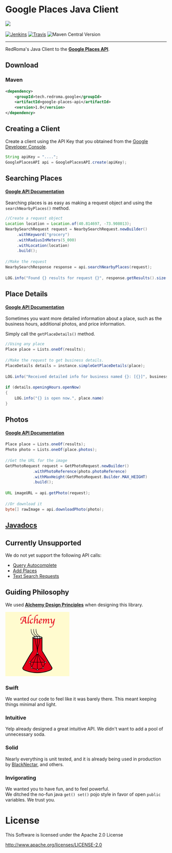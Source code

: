 Google Places Java Client
======================================

[<img src="http://brand.redroma.tech/Logos/RedRoma-Logo%402x.png" width="300">](http://RedRoma.tech)

[![Jenkins](http://jenkins.redroma.tech/job/GooglePlacesAPI/badge/icon)](http://jenkins.redroma.tech/job/GooglePlacesAPI/) [![Travis](https://travis-ci.org/RedRoma/YelpJavaClient.svg?branch=develop)](https://travis-ci.org/RedRoma/GooglePlacesJavaClient)
![Maven Central Version](http://img.shields.io/maven-central/v/tech.redroma.google/google-places-api.svg)

---

RedRoma's Java Client to the [**Google Places API**](https://developers.google.com/places/web-service/).



## Download

### Maven

```xml
<dependency>
	<groupId>tech.redroma.google</groupId>
	<artifactId>google-places-api</artifactId>
    <version>1.0</version>
</dependency>
```

## Creating a Client

Create a client using the API Key that you obtained from the [Google Developer Console](https://support.google.com/googleapi/answer/6158862).

```java
String apiKey = "....";
GooglePlacesAPI api = GooglePlacesAPI.create(apiKey);
```

## Searching Places

#### [Google API Documentation](https://developers.google.com/places/web-service/search)


Searching places is as easy as making a request object and using the `searchNearbyPlaces()` method.

```java
//Create a request object
Location location = Location.of(40.814697, -73.908013);
NearbySearchRequest request = NearbySearchRequest.newBuilder()
     .withKeyword("grocery")
     .withRadiusInMeters(5_000)
     .withLocation(location)
     .build();

//Make the request
NearbySearchResponse response = api.searchNearbyPlaces(request);

LOG.info("Found {} results for request {}", response.getResults().size(), request);
```


## Place Details

#### [Google API Documentation](https://developers.google.com/places/web-service/details)


Sometimes you want more detailed information about a place, such as the business hours, additional photos, and price information.

Simply call the `getPlaceDetails()` method.

```java
//Using any place
Place place = Lists.oneOf(results);

//Make the request to get business details.
PlaceDetails details = instance.simpleGetPlaceDetails(place);

LOG.info("Received detailed info for business named {}: [{}]", business.name, businessDetails);

if (details.openingHours.openNow)
{
    LOG.info("{} is open now.", place.name)
}
```

## Photos

#### [Google API Documentation](https://developers.google.com/places/web-service/photos)


```java
Place place = Lists.oneOf(results);
Photo photo = Lists.oneOf(place.photos);

//Get the URL for the image
GetPhotoRequest request = GetPhotoRequest.newBuilder()
            .withPhotoReference(photo.photoReference)
            .withMaxHeight(GetPhotoRequest.Builder.MAX_HEIGHT)
            .build();

URL imageURL = api.getPhoto(request);

//Or download it
byte[] rawImage = api.downloadPhoto(photo);

```

## [Javadocs](http://www.javadoc.io/doc/tech.redroma.google/google-places-api/)

## Currently Unsupported

We do not yet support the following API calls:

+ [Query Autocomplete](https://developers.google.com/places/web-service/query)
+ [Add Places](https://developers.google.com/places/web-service/add-place)
+ [Text Search Requests](https://developers.google.com/places/web-service/search#TextSearchRequests)

## Guiding Philosophy

We used [**Alchemy Design Principles**](https://github.com/SirWellington/alchemy) when designing this library.

[<img src="https://raw.githubusercontent.com/SirWellington/alchemy/develop/Graphics/Logo/Alchemy-Logo-v7-name.png" width="200">](https://github.com/SirWellington/alchemy)

### Swift
We wanted our code to feel like it was barely there. This meant keeping things minimal and light.

### Intuitive
Yelp already designed a great intuitive API. We didn't want to add a pool of unnecessary soda.

### Solid
Nearly everything is unit tested, and it is already being used in production by [BlackNectar](http://docs.blacknectarapi.apiary.io/), and others.

### Invigorating
We wanted you to have fun, and to feel powerful.   
We ditched the no-fun java `get() set()` pojo style in favor of open `public` variables.
We trust you.

# License

This Software is licensed under the Apache 2.0 License

http://www.apache.org/licenses/LICENSE-2.0

